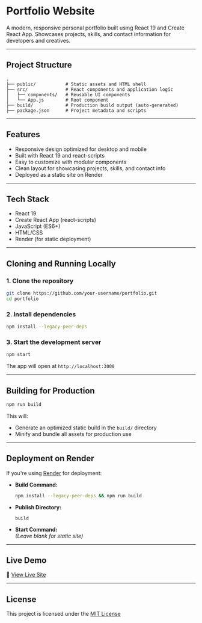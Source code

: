 # Portfolio Website

A modern, responsive personal portfolio built using React 19 and Create React App. Showcases projects, skills, and contact information for developers and creatives.

---

## Project Structure

```
.
├── public/           # Static assets and HTML shell
├── src/              # React components and application logic
│   ├── components/   # Reusable UI components
│   └── App.js        # Root component
├── build/            # Production build output (auto-generated)
├── package.json      # Project metadata and scripts
```

---

## Features

- Responsive design optimized for desktop and mobile
- Built with React 19 and react-scripts
- Easy to customize with modular components
- Clean layout for showcasing projects, skills, and contact info
- Deployed as a static site on Render

---

## Tech Stack

- React 19
- Create React App (react-scripts)
- JavaScript (ES6+)
- HTML/CSS
- Render (for static deployment)

---

## Cloning and Running Locally

### 1. Clone the repository

```bash
git clone https://github.com/your-username/portfolio.git
cd portfolio
```

### 2. Install dependencies

```bash
npm install --legacy-peer-deps
```

### 3. Start the development server

```bash
npm start
```

The app will open at `http://localhost:3000`

---

## Building for Production

```bash
npm run build
```

This will:
- Generate an optimized static build in the `build/` directory
- Minify and bundle all assets for production use

---

## Deployment on Render

If you're using [Render](https://render.com) for deployment:

- **Build Command:**  
  ```bash
  npm install --legacy-peer-deps && npm run build
  ```

- **Publish Directory:**  
  ```
  build
  ```

- **Start Command:**  
  _(Leave blank for static site)_

---

## Live Demo

🔗 [View Live Site](https://your-portfolio.onrender.com/)

---

## License

This project is licensed under the [MIT License](https://opensource.org/license/mit/)
